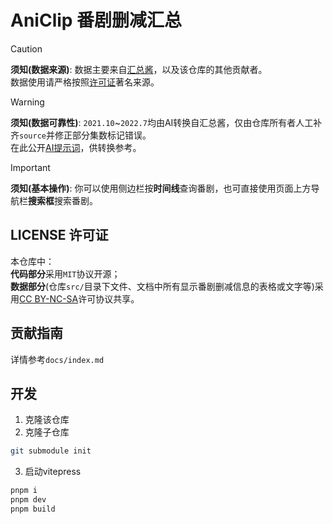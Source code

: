 # AniClip 番剧删减汇总

> [!CAUTION]
> **须知(数据来源)**:
> 数据主要来自[汇总酱](https://hzj.wiki)，以及该仓库的其他贡献者。  
> 数据使用请严格按照[许可证](#license-许可证)著名来源。  

> [!WARNING]
> **须知(数据可靠性)**:
> `2021.10`~`2022.7`均由AI转换自汇总酱，仅由仓库所有者人工补齐`source`并修正部分集数标记错误。  
> 在此公开[AI提示词](https://www.doubao.com/thread/w45506302557698)，供转换参考。  

> [!IMPORTANT]
> **须知(基本操作)**:
> 你可以使用侧边栏按**时间线**查询番剧，也可直接使用页面上方导航栏**搜索框**搜索番剧。  

## LICENSE 许可证

本仓库中：  
**代码部分**采用`MIT`协议开源；  
**数据部分**(仓库`src/`目录下文件、文档中所有显示番剧删减信息的表格或文字等)采用[CC BY-NC-SA](https://creativecommons.org/licenses/by-nc-sa/4.0/)许可协议共享。

## 贡献指南

详情参考`docs/index.md`  

## 开发

1. 克隆该仓库  
2. 克隆子仓库

```bash
git submodule init
```

3. 启动vitepress

```bash
pnpm i
pnpm dev
pnpm build
```
